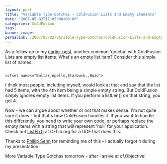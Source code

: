 ```yaml
---
layout: post
title: "Variable Type Gotchas - ColdFusion Lists and Empty Elements"
date: "2007-05-02T17:05:00+06:00"
categories: ColdFusion 
tags: 
banner_image: 
permalink: /2007/05/02/Variable-Type-Gotchas-ColdFusion-Lists-and-Empty-Elements
---
```


As a follow up to my <a href="http://ray.camdenfamily.com/index.cfm/2007/5/2/Variable-Type-Gotchas--ColdFusion-List-Delimeters">earlier post</a>, another common 'gotcha' with ColdFusion Lists are empty list items. What's an empty list item? Consider this simple list of names:

<code>
&lt;cfset names="Baltar,Apollo,Starbuck,,Bozo"&gt;
</code>

I think most people, including myself, would look at that and say that the list had 5 items, with the 4th item being a simple empty string. But ColdFusion simply ignores empty list items. If you perform a listLen() on that string, you get 4. 

Now - we can argue about whether or not that makes sense. I'm not quite sure it does - but that's how ColdFusion handles it.  If you want to handle this differently, you need to write your own code, or perhaps replace the empty items with a string that will represent 'null' for your application. Check out <a href="http://www.cflib.org/udf.cfm/ListFix">ListFix()</a> at CFLib.org for a UDF that does this.

Thanks to <a href="http://www.aacr9.com/">Phillip Senn</a> for reminding me of this - I actually forgot it during my presentation.

More Variable Type Gotchas tomorrow - after I arrive at cf.Objective!